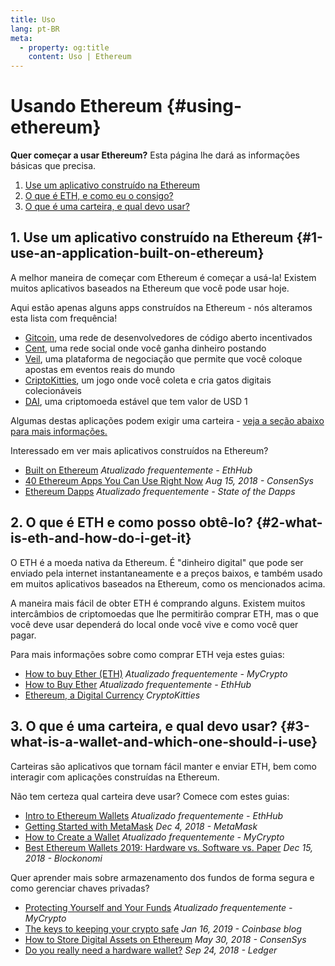 ```yaml
---
title: Uso
lang: pt-BR
meta:
  - property: og:title
    content: Uso | Ethereum
---
```


# Usando Ethereum {#using-ethereum}

<div class="featured">

**Quer começar a usar Ethereum?** Esta página lhe dará as informações básicas que precisa.

1. [Use um aplicativo construído na Ethereum](#1-use-an-application-built-on-ethereum)
2. [O que é ETH, e como eu o consigo?](#2-what-is-eth-and-how-do-i-get-it)
3. [O que é uma carteira, e qual devo usar?](#3-what-is-a-wallet-and-which-one-should-i-use)

</div>

## 1. Use um aplicativo construído na Ethereum {#1-use-an-application-built-on-ethereum}

A melhor maneira de começar com Ethereum é começar a usá-la! Existem muitos aplicativos baseados na Ethereum que você pode usar hoje.

Aqui estão apenas alguns apps construídos na Ethereum - nós alteramos esta lista com frequência!

- [Gitcoin](https://gitcoin.co), uma rede de desenvolvedores de código aberto incentivados
- [Cent](https://beta.cent.co), uma rede social onde você ganha dinheiro postando
- [Veil](https://app.veil.co), uma plataforma de negociação que permite que você coloque apostas em eventos reais do mundo
- [CriptoKitties](https://www.cryptokitties.co), um jogo onde você coleta e cria gatos digitais colecionáveis
- [DAI](https://makerdao.com/en/), uma criptomoeda estável que tem valor de USD 1

Algumas destas aplicações podem exigir uma carteira - [veja a seção abaixo para mais informações.](./#_3-what-is-a-wallet-and-which-one-should-i-use)

Interessado em ver mais aplicativos construídos na Ethereum?

- [Built on Ethereum](https://docs.ethhub.io/built-on-ethereum/built-on-ethereum/) _Atualizado frequentemente - EthHub_
- [40 Ethereum Apps You Can Use Right Now](https://media.consensys.net/40-ethereum-apps-you-can-use-right-now-d643333769f7) _Aug 15, 2018 - ConsenSys_
- [Ethereum Dapps](https://www.stateofthedapps.com/rankings/platform/ethereum) _Atualizado frequentemente - State of the Dapps_

## 2. O que é ETH e como posso obtê-lo? {#2-what-is-eth-and-how-do-i-get-it}

O ETH é a moeda nativa da Ethereum. É "dinheiro digital" que pode ser enviado pela internet instantaneamente e a preços baixos, e também usado em muitos aplicativos baseados na Ethereum, como os mencionados acima.

A maneira mais fácil de obter ETH é comprando alguns. Existem muitos intercâmbios de criptomoedas que lhe permitirão comprar ETH, mas o que você deve usar dependerá do local onde você vive e como você quer pagar.

Para mais informações sobre como comprar ETH veja estes guias:

- [How to buy Ether (ETH)](https://support.mycrypto.com/how-to/getting-started/how-to-buy-ether-with-usd) _Atualizado frequentemente - MyCrypto_
- [How to Buy Ether](https://docs.ethhub.io/using-ethereum/how-to-buy-ether/) _Atualizado frequentemente - EthHub_
- [Ethereum, a Digital Currency](https://www.cryptokitties.co/faq#ethereum-a-digital-currency) _CryptoKitties_

## 3. O que é uma carteira, e qual devo usar? {#3-what-is-a-wallet-and-which-one-should-i-use}

Carteiras são aplicativos que tornam fácil manter e enviar ETH, bem como interagir com aplicações construídas na Ethereum.

Não tem certeza qual carteira deve usar? Comece com estes guias:

- [Intro to Ethereum Wallets](https://docs.ethhub.io/using-ethereum/wallets/intro-to-ethereum-wallets/) _Atualizado frequentemente - EthHub_
- [Getting Started with MetaMask](https://metamask.zendesk.com/hc/en-us/articles/360015489531-Getting-Started-With-MetaMask-Part-1-) _Dec 4, 2018 - MetaMask_
- [How to Create a Wallet](https://support.mycrypto.com/how-to/getting-started/how-to-create-a-wallet) _Atualizado frequentemente - MyCrypto_
- [Best Ethereum Wallets 2019: Hardware vs. Software vs. Paper](https://blockonomi.com/best-ethereum-wallets/) _Dec 15, 2018 - Blockonomi_

Quer aprender mais sobre armazenamento dos fundos de forma segura e como gerenciar chaves privadas?

- [Protecting Yourself and Your Funds](https://support.mycrypto.com/staying-safe/protecting-yourself-and-your-funds) _Atualizado frequentemente - MyCrypto_
- [The keys to keeping your crypto safe](https://blog.coinbase.com/the-keys-to-keeping-your-crypto-safe-96d497cce6cf) _Jan 16, 2019 - Coinbase blog_
- [How to Store Digital Assets on Ethereum](https://media.consensys.net/how-to-store-digital-assets-on-ethereum-a2bfdcf66bd0) _May 30, 2018 - ConsenSys_
- [Do you really need a hardware wallet?](https://medium.com/ledger-on-security-and-blockchain/ledger-101-part-1-do-you-really-need-a-hardware-wallet-7f5abbadd945) _Sep 24, 2018 - Ledger_
